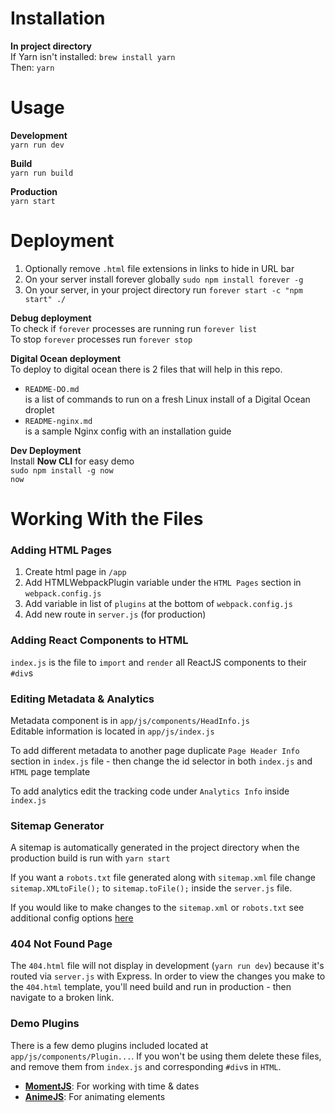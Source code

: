 # Installation
**In project directory**  
If Yarn isn't installed: `brew install yarn`  
Then: `yarn`

# Usage
**Development**  
`yarn run dev`

**Build**  
`yarn run build`

**Production**  
`yarn start`

# Deployment
1) Optionally remove `.html` file extensions in links to hide in URL bar
2) On your server install forever globally `sudo npm install forever -g`
3) On your server, in your project directory run `forever start -c "npm start" ./`

**Debug deployment**  
To check if `forever` processes are running run `forever list`  
To stop `forever` processes run `forever stop`

**Digital Ocean deployment**  
To deploy to digital ocean there is 2 files that will help in this repo.  
- `README-DO.md`  
is a list of commands to run on a fresh Linux install of a Digital Ocean droplet  
- `README-nginx.md`  
is a sample Nginx config with an installation guide

**Dev Deployment**  
Install **Now CLI** for easy demo  
`sudo npm install -g now`  
`now`

# Working With the Files

### Adding HTML Pages
1) Create html page in `/app`
2) Add HTMLWebpackPlugin variable under the `HTML Pages` section in `webpack.config.js`
3) Add variable in list of `plugins` at the bottom of `webpack.config.js`
4) Add new route in `server.js` (for production)

### Adding React Components to HTML
`index.js` is the file to `import` and `render` all ReactJS components to their `#div`s

### Editing Metadata & Analytics
Metadata component is in `app/js/components/HeadInfo.js`  
Editable information is located in `app/js/index.js`  
  
To add different metadata to another page duplicate `Page Header Info` section in `index.js` file - then change the id selector in both `index.js` and `HTML` page template  
  
To add analytics edit the tracking code under `Analytics Info` inside `index.js`

### Sitemap Generator
A sitemap is automatically generated in the project directory when the production build is run with `yarn start`  
  
If you want a `robots.txt` file generated along with `sitemap.xml` file change `sitemap.XMLtoFile();` to `sitemap.toFile();` inside the `server.js` file.  
  
If you would like to make changes to the `sitemap.xml` or `robots.txt` see additional config options [here](https://github.com/hex7c0/express-sitemap)

### 404 Not Found Page
The `404.html` file will not display in development (`yarn run dev`) because it's routed via `server.js` with Express. In order to view the changes you make to the `404.html` template, you'll need build and run in production - then navigate to a broken link.

### Demo Plugins
There is a few demo plugins included located at `app/js/components/Plugin...`. If you won't be using them delete these files, and remove them from `index.js` and corresponding `#div`s in `HTML`.

- [**MomentJS**](https://momentjs.com/): For working with time & dates
- [**AnimeJS**](http://animejs.com/): For animating elements